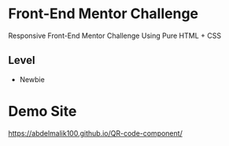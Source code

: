 # Front-End Mentor Challenge

Responsive Front-End Mentor Challenge Using Pure HTML + CSS

## Level

- Newbie

# Demo Site
https://abdelmalik100.github.io/QR-code-component/
